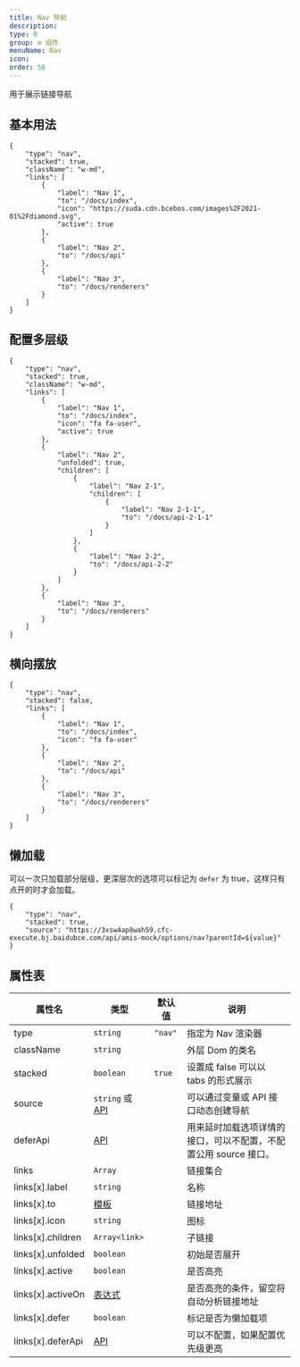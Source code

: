 ```yaml
---
title: Nav 导航
description:
type: 0
group: ⚙ 组件
menuName: Nav
icon:
order: 58
---
```


用于展示链接导航

## 基本用法

```schema: scope="body"
{
    "type": "nav",
    "stacked": true,
    "className": "w-md",
    "links": [
        {
            "label": "Nav 1",
            "to": "/docs/index",
            "icon": "https://suda.cdn.bcebos.com/images%2F2021-01%2Fdiamond.svg",
            "active": true
        },
        {
            "label": "Nav 2",
            "to": "/docs/api"
        },
        {
            "label": "Nav 3",
            "to": "/docs/renderers"
        }
    ]
}
```

## 配置多层级

```schema: scope="body"
{
    "type": "nav",
    "stacked": true,
    "className": "w-md",
    "links": [
        {
            "label": "Nav 1",
            "to": "/docs/index",
            "icon": "fa fa-user",
            "active": true
        },
        {
            "label": "Nav 2",
            "unfolded": true,
            "children": [
                {
                    "label": "Nav 2-1",
                    "children": [
                        {
                            "label": "Nav 2-1-1",
                            "to": "/docs/api-2-1-1"
                        }
                    ]
                },
                {
                    "label": "Nav 2-2",
                    "to": "/docs/api-2-2"
                }
            ]
        },
        {
            "label": "Nav 3",
            "to": "/docs/renderers"
        }
    ]
}
```

## 横向摆放

```schema: scope="body"
{
    "type": "nav",
    "stacked": false,
    "links": [
        {
            "label": "Nav 1",
            "to": "/docs/index",
            "icon": "fa fa-user"
        },
        {
            "label": "Nav 2",
            "to": "/docs/api"
        },
        {
            "label": "Nav 3",
            "to": "/docs/renderers"
        }
    ]
}
```

## 懒加载

可以一次只加载部分层级，更深层次的选项可以标记为 `defer` 为 true，这样只有点开的时才会加载。

```schema: scope="body"
{
    "type": "nav",
    "stacked": true,
    "source": "https://3xsw4ap8wah59.cfc-execute.bj.baidubce.com/api/amis-mock/options/nav?parentId=${value}"
}
```

## 属性表

| 属性名            | 类型                                     | 默认值  | 说明                                                             |
| ----------------- | ---------------------------------------- | ------- | ---------------------------------------------------------------- |
| type              | `string`                                 | `"nav"` | 指定为 Nav 渲染器                                                |
| className         | `string`                                 |         | 外层 Dom 的类名                                                  |
| stacked           | `boolean`                                | `true`  | 设置成 false 可以以 tabs 的形式展示                              |
| source            | `string` 或 [API](../../docs/types/api)  |         | 可以通过变量或 API 接口动态创建导航                              |
| deferApi          | [API](../../docs/types/api)              |         | 用来延时加载选项详情的接口，可以不配置，不配置公用 source 接口。 |
| links             | `Array`                                  |         | 链接集合                                                         |
| links[x].label    | `string`                                 |         | 名称                                                             |
| links[x].to       | [模板](../../docs/concepts/template)     |         | 链接地址                                                         |
| links[x].icon     | `string`                                 |         | 图标                                                             |
| links[x].children | `Array<link>`                            |         | 子链接                                                           |
| links[x].unfolded | `boolean`                                |         | 初始是否展开                                                     |
| links[x].active   | `boolean`                                |         | 是否高亮                                                         |
| links[x].activeOn | [表达式](../../docs/concepts/expression) |         | 是否高亮的条件，留空将自动分析链接地址                           |
| links[x].defer    | `boolean`                                |         | 标记是否为懒加载项                                               |
| links[x].deferApi | [API](../../docs/types/api)              |         | 可以不配置，如果配置优先级更高                                   |

